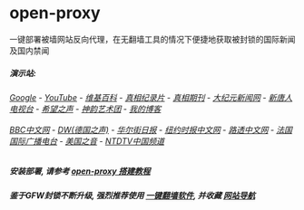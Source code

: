 # open-proxy
一键部署被墙网站反向代理，在无翻墙工具的情况下便捷地获取被封锁的国际新闻及国内禁闻

#####  演示站:
######  [Google](http://45.63.94.177:8888/search?q=425事件) - [YouTube](http://45.63.94.177:8700/results?search_query=425事件) - [维基百科](http://45.63.94.177:8100/wiki/喬高-麥塔斯調查報告) - [真相纪录片](http://45.63.94.177:10080/videos) - [真相期刊](http://45.63.94.177:8300/display.aspx?category_id=3&zhuanti_id=2) - [大纪元新闻网](http://45.63.94.177:10080) - [新唐人电视台](http://45.63.94.177:8000) - [希望之声](http://45.63.94.177:8200) - [神韵艺术团](http://45.63.94.177:8000/xtr/gb/prog673.html) - [我的博客](http://45.63.94.177:10000/)<br/> <br/> [BBC中文网](http://45.63.94.177:9100/zhongwen) - [DW(德国之声)](http://45.63.94.177:9200/zh/在线报导/s-9058?&zhongwen=simp) - [华尔街日报](http://45.63.94.177:9300) - [纽约时报中文网](http://45.63.94.177:9400) - [路透中文网](http://45.63.94.177:9500/) - [法国国际广播电台](http://45.63.94.177:9600/) - [美国之音](http://45.63.94.177:9700/) - [NTDTV中国频道](http://45.63.94.177:10080/videos/tv.html)



##### 安装部署, 请参考 [open-proxy 搭建教程](https://github.com/gfw-breaker/open-proxy/wiki#open-proxy-%E6%90%AD%E5%BB%BA%E6%95%99%E7%A8%8B)

##### 鉴于GFW封锁不断升级, 强烈推荐使用 [一键翻墙软件](http://45.63.94.177:10000/fgate/), 并收藏 [网站导航](https://github.com/gfw-breaker/open-proxy/blob/master/README.md)

